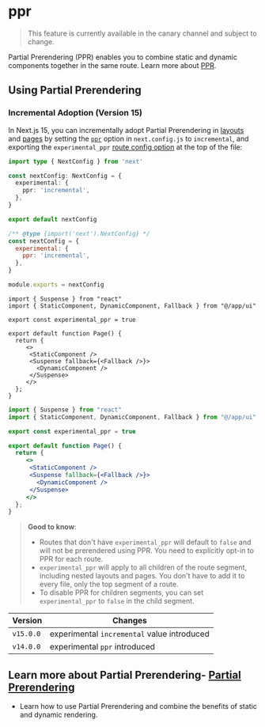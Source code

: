 # ppr

> This feature is currently available in the canary channel and subject to change.

Partial Prerendering (PPR) enables you to combine static and dynamic components together in the same route. Learn more about [PPR](/docs/app/getting-started/partial-prerendering.md).

## Using Partial Prerendering

### Incremental Adoption (Version 15)

In Next.js 15, you can incrementally adopt Partial Prerendering in [layouts](/docs/app/api-reference/file-conventions/layout.md) and [pages](/docs/app/api-reference/file-conventions/page.md) by setting the [`ppr`](/docs/app/api-reference/config/next-config-js/ppr.md) option in `next.config.js` to `incremental`, and exporting the `experimental_ppr` [route config option](/docs/app/api-reference/file-conventions/route-segment-config.md) at the top of the file:

```ts filename="next.config.ts" switcher
import type { NextConfig } from 'next'

const nextConfig: NextConfig = {
  experimental: {
    ppr: 'incremental',
  },
}

export default nextConfig
```

```js filename="next.config.js" switcher
/** @type {import('next').NextConfig} */
const nextConfig = {
  experimental: {
    ppr: 'incremental',
  },
}

module.exports = nextConfig
```

```tsx filename="app/page.tsx" switcher
import { Suspense } from "react"
import { StaticComponent, DynamicComponent, Fallback } from "@/app/ui"

export const experimental_ppr = true

export default function Page() {
  return {
     <>
      <StaticComponent />
      <Suspense fallback={<Fallback />}>
        <DynamicComponent />
      </Suspense>
     </>
  };
}
```

```jsx filename="app/page.js" switcher
import { Suspense } from "react"
import { StaticComponent, DynamicComponent, Fallback } from "@/app/ui"

export const experimental_ppr = true

export default function Page() {
  return {
     <>
      <StaticComponent />
      <Suspense fallback={<Fallback />}>
        <DynamicComponent />
      </Suspense>
     </>
  };
}
```

> **Good to know**:
>
> * Routes that don't have `experimental_ppr` will default to `false` and will not be prerendered using PPR. You need to explicitly opt-in to PPR for each route.
> * `experimental_ppr` will apply to all children of the route segment, including nested layouts and pages. You don't have to add it to every file, only the top segment of a route.
> * To disable PPR for children segments, you can set `experimental_ppr` to `false` in the child segment.

| Version   | Changes                                     |
| --------- | ------------------------------------------- |
| `v15.0.0` | experimental `incremental` value introduced |
| `v14.0.0` | experimental `ppr` introduced               |

## Learn more about Partial Prerendering- [Partial Prerendering](/docs/app/getting-started/partial-prerendering.md)
  - Learn how to use Partial Prerendering and combine the benefits of static and dynamic rendering.

<!-- markdownlint-configure-file
{
  "MD004": false,
  "MD007": false,
  "MD022": false,
  "MD032": false
}
-->
